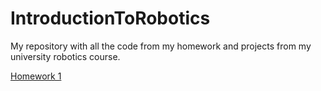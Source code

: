# IntroductionToRobotics
My repository with all the code from my homework and projects from my university robotics course. 

[Homework 1](/Homework/Homework_1.ino)
